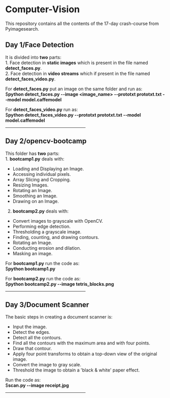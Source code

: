 # Computer-Vision
This repository contains all the contents of the 17-day crash-course from Pyimagesearch.

<h2> Day 1/Face Detection </h2>
<p>It is divided into <b>two</b> parts:<br> 
1. Face detection in <b>static images</b> which is present in the file named <b>detect_faces.py</b>.<br>
2. Face detection in <b>video streams</b> which if present in the file named <b>detect_faces_video.py</b>.<br>

For <b>detect_faces.py</b> put an image on the same folder and run as:<br>
$<b>python detect_faces.py --image <image_name> --prototxt prototxt.txt --model model.caffemodel</b><br>
  
For <b>detect_faces_video.py</b> run as:<br>
$<b>python detect_faces_video.py --prototxt prototxt.txt --model model.caffemodel</b><br></p>

<hr style="width:50%;text-align:left;margin-left:0">

<h2>Day 2/opencv-bootcamp</h2>
<p>This folder has <b>two</b> parts:<br>
  1. <b>bootcamp1.py</b> deals with:<br>
  <ul>
    <li> Loading and Displaying an Image. </li>
    <li> Accessing individual pixels. </li>
    <li> Array Slicing and Cropping. </li>
    <li> Resizing Images. </li>
    <li> Rotating an Image. </li>
    <li> Smoothing an Image. </li>
    <li> Drawing on an Image. </li>
   </ul>
   
  2. <b>bootcamp2.py</b> deals with:<br>
  <ul>
    <li> Convert images to grayscale with OpenCV. </li>
    <li> Performing edge detection. </li>
    <li> Thresholding a grayscale image. </li>
    <li> Finding, counting, and drawing contours. </li>
    <li> Rotating an Image. </li>
    <li> Conducting erosion and dilation. </li>
    <li> Masking an image. </li>
   </ul>
   
   For <b>bootcamp1.py</b> run the code as:<br>
  $<b>python bootcamp1.py</b><br>
  
   For <b>bootcamp2.py</b> run the code as:<br>
  $<b>python bootcamp2.py --image tetris_blocks.png</b><br></p>
  
  <hr style="width:50%;text-align:left;margin-left:0">
  
  <h2>Day 3/Document Scanner</h2>
  <p>The basic steps in creating a document scanner is:
  <ul>
    <li>Input the image.</li>
    <li>Detect the edges.</li>
    <li>Detect all the contours.</li>
    <li>Find all the contours with the maximum area and with four points.</li>
    <li>Draw that contour.</li>
    <li>Apply four point transforms to obtain a top-down view of the original image.</li>
    <li>Convert the image to gray scale.</li>
    <li>Threshold the image to obtain a 'black & white' paper effect.</li>
   </ul></p>
   
   Run the code as:<br> 
    $<b>scan.py --image receipt.jpg</b>
    
   <hr style="width:50%;text-align:left;margin-left:0">
 
  
